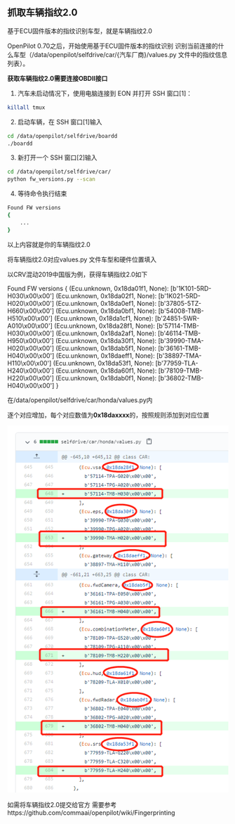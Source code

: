 ## 抓取车辆指纹2.0

基于ECU固件版本的指纹识别车型，就是车辆指纹2.0

OpenPilot 0.70之后，开始使用基于ECU固件版本的指纹识别 识别当前连接的什么车型（/data/openpilot/selfdrive/car/{汽车厂商}/values.py 文件中的指纹信息列表）。

**获取车辆指纹2.0需要连接OBDⅡ接口**

1. 汽车未启动情况下，使用电脑连接到 EON 并打开 SSH 窗口[1]：
```bash
killall tmux
```
2. 启动车辆，在 SSH 窗口[1]输入
```bash
cd /data/openpilot/selfdrive/boardd
./boardd
```
3. 新打开一个 SSH 窗口[2]输入
```bash
cd /data/openpilot/selfdrive/car/
python fw_versions.py --scan
```
4. 等待命令执行结束
```bash
Found FW versions
{
    ...
}
```
以上内容就是你的车辆指纹2.0

将车辆指纹2.0对应values.py 文件车型和硬件位置填入

以CRV混动2019中国版为例，获得车辆指纹2.0如下

Found FW versions
{
  (Ecu.unknown, 0x18da01f1, None): [b'1K101-5RD-H030\x00\x00']
  (Ecu.unknown, 0x18da02f1, None): [b'1K021-5RD-H020\x00\x00']
  (Ecu.unknown, 0x18da0ef1, None): [b'37805-5TZ-H660\x00\x00']
  (Ecu.unknown, 0x18da0bf1, None): [b'54008-TMB-H510\x00\x00']
  (Ecu.unknown, 0x18da1cf1, None): [b'24851-5WR-A010\x00\x00']
  (Ecu.unknown, 0x18da28f1, None): [b'57114-TMB-H030\x00\x00']
  (Ecu.unknown, 0x18da2af1, None): [b'46114-TMB-H950\x00\x00']
  (Ecu.unknown, 0x18da30f1, None): [b'39990-TMA-H020\x00\x00']
  (Ecu.unknown, 0x18dab5f1, None): [b'36161-TMB-H040\x00\x00']
  (Ecu.unknown, 0x18daeff1, None): [b'38897-TMA-H110\x00\x00']
  (Ecu.unknown, 0x18da53f1, None): [b'77959-TLA-H240\x00\x00']
  (Ecu.unknown, 0x18da60f1, None): [b'78109-TMB-H220\x00\x00']
  (Ecu.unknown, 0x18dab0f1, None): [b'36802-TMB-H040\x00\x00']
}

在/data/openpilot/selfdrive/car/honda/values.py内

逐个对应增加，每个对应数值为**0x18daxxxx**的，按照规则添加到对应位置

![1607255753645](../files/fingerprints2/1607255753645.png)

如需将车辆指纹2.0提交给官方
   需要参考https://github.com/commaai/openpilot/wiki/Fingerprinting